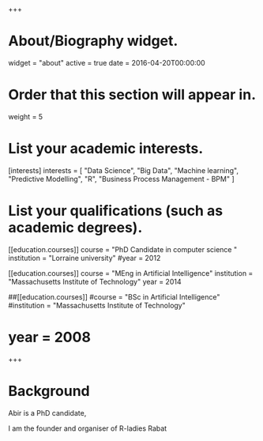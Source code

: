 +++
# About/Biography widget.
widget = "about"
active = true
date = 2016-04-20T00:00:00

# Order that this section will appear in.
weight = 5

# List your academic interests.
[interests]
  interests = [
    "Data Science", 
    "Big Data", 
    "Machine learning", 
    "Predictive Modelling", 
    "R", 
    "Business Process Management - BPM"
  ]

# List your qualifications (such as academic degrees).
[[education.courses]]
  course = "PhD Candidate in computer science "
  institution = "Lorraine university"
  #year = 2012

[[education.courses]]
  course = "MEng in Artificial Intelligence"
  institution = "Massachusetts Institute of Technology"
  year = 2014

##[[education.courses]]
  #course = "BSc in Artificial Intelligence"
  #institution = "Massachusetts Institute of Technology"
 # year = 2008
 
+++

# Background

Abir is a PhD candidate,

I am the founder and organiser of R-ladies Rabat
